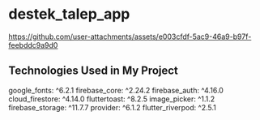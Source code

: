 # destek_talep_app



https://github.com/user-attachments/assets/e003cfdf-5ac9-46a9-b97f-feebddc9a9d0



## Technologies Used in My Project
  google_fonts: ^6.2.1
  firebase_core: ^2.24.2
  firebase_auth: ^4.16.0
  cloud_firestore: ^4.14.0
  fluttertoast: ^8.2.5
  image_picker: ^1.1.2
  firebase_storage: ^11.7.7
  provider: ^6.1.2
  flutter_riverpod: ^2.5.1
